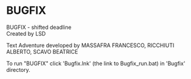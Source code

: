 # BUGFIX
BUGFIX - shifted deadline    
Created by LSD

Text Adventure developed by MASSAFRA FRANCESCO, RICCHIUTI ALBERTO, SCAVO BEATRICE

To run "BUGFIX" click 'Bugfix.lnk' (the link to Bugfix_run.bat) in 'Bugfix' directory. 
